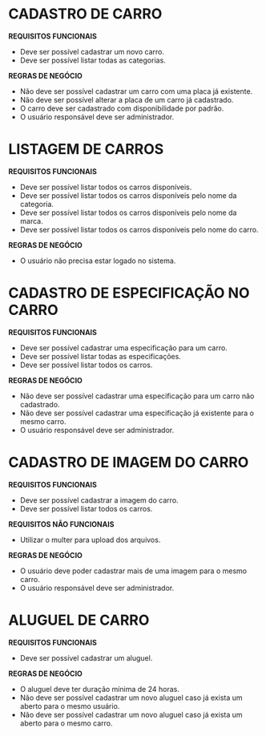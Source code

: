 # CADASTRO DE CARRO

**REQUISITOS FUNCIONAIS**
- Deve ser possível cadastrar um novo carro.
- Deve ser possível listar todas as categorias.

**REGRAS DE NEGÓCIO**
- Não deve ser possível cadastrar um carro com uma placa já existente.
- Não deve ser possível alterar a placa de um carro já cadastrado.
- O carro deve ser cadastrado com disponibilidade por padrão.
- O usuário responsável deve ser administrador.



# LISTAGEM DE CARROS

**REQUISITOS FUNCIONAIS**
- Deve ser possível listar todos os carros disponíveis.
- Deve ser possível listar todos os carros disponíveis pelo nome da categoria.
- Deve ser possível listar todos os carros disponíveis pelo nome da marca.
- Deve ser possível listar todos os carros disponíveis pelo nome do carro.

**REGRAS DE NEGÓCIO**
- O usuário não precisa estar logado no sistema.


# CADASTRO DE ESPECIFICAÇÃO NO CARRO

**REQUISITOS FUNCIONAIS**
- Deve ser possível cadastrar uma especificação para um carro.
- Deve ser possível listar todas as especificações.
- Deve ser possível listar todos os carros.

**REGRAS DE NEGÓCIO**
- Não deve ser possível cadastrar uma especificação para um carro não cadastrado.
- Não deve ser possível cadastrar uma especificação já existente para o mesmo carro.
- O usuário responsável deve ser administrador.



# CADASTRO DE IMAGEM DO CARRO

**REQUISITOS FUNCIONAIS**
- Deve ser possível cadastrar a imagem do carro.
- Deve ser possível listar todos os carros.

**REQUISITOS NÃO FUNCIONAIS**
- Utilizar o multer para upload dos arquivos.

**REGRAS DE NEGÓCIO**
- O usuário deve poder cadastrar mais de uma imagem para o mesmo carro.
- O usuário responsável deve ser administrador.



# ALUGUEL DE CARRO

**REQUISITOS FUNCIONAIS**
- Deve ser possível cadastrar um aluguel.

**REGRAS DE NEGÓCIO**
- O aluguel deve ter duração mínima de 24 horas.
- Não deve ser possível cadastrar um novo aluguel caso já exista um aberto para o mesmo usuário.
- Não deve ser possível cadastrar um novo aluguel caso já exista um aberto para o mesmo carro.
